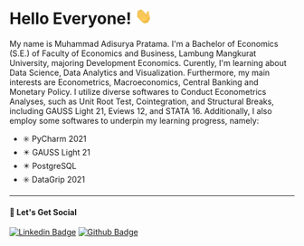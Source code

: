 # Hello Everyone! <img src="https://raw.githubusercontent.com/ptyadana/ptyadana/master/wave.gif" width="30px">

My name is Muhammad Adisurya Pratama. I'm a Bachelor of Economics (S.E.) of Faculty of Economics and Business, Lambung Mangkurat University, majoring Development Economics.
Curently, I'm learning about Data Science, Data Analytics and Visualization. Furthermore, my main interests are Econometrics, Macroeconomics,
Central Banking and Monetary Policy. I utilize diverse softwares to Conduct Econometrics Analyses, such as Unit Root Test, Cointegration, and Structural Breaks, including GAUSS Light 21, Eviews 12, and STATA 16. Additionally, I also employ some softwares to underpin my learning progress, namely:
- ✳️ PyCharm 2021
- ✴️ GAUSS Light 21
- ✴️ PostgreSQL
- ✳️ DataGrip 2021

----

#### 📮 Let's Get Social

[![Linkedin Badge](https://img.shields.io/badge/-LinkedIn-blue?style=flat-square&logo=Linkedin&logoColor=white&link=https://www.linkedin.com/in/madisuryapr)](https://www.linkedin.com/in/madisuryapr/)
[![Github Badge](http://img.shields.io/badge/-Github-black?style=flat-square&logo=github&link=https://github.com/madisuryapr/)](https://github.com/madisuryapr)
